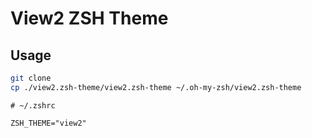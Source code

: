 # View2 ZSH Theme

## Usage
```bash
git clone
cp ./view2.zsh-theme/view2.zsh-theme ~/.oh-my-zsh/view2.zsh-theme
```

```
# ~/.zshrc

ZSH_THEME="view2"
```
